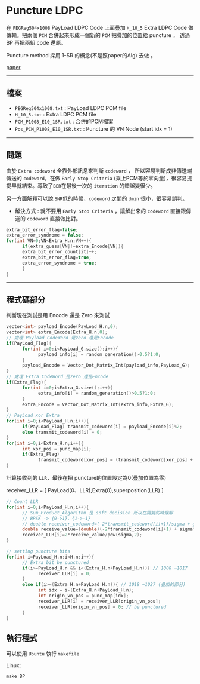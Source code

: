 # Puncture LDPC
在 `PEGReg504x1008` PayLoad LDPC Code 上面疊加 `H_10_5` Extra LDPC Code 做傳輸。把兩個 `PCM` 合併起來形成一個新的 `PCM` 把疊加的位置給 puncture ， 透過 BP 再把兩組 code 還原。

Puncture method 採用 1-SR 的概念(不是照paper的Alg) 去做 。

[paper](https://ieeexplore.ieee.org/document/6398903)

---
## 檔案

- `PEGReg504x1008.txt` : PayLoad LDPC PCM file
- `H_10_5.txt` : Extra LDPC PCM file
- `PCM_P1008_E10_1SR.txt` : 合併的PCM檔案
- `Pos_PCM_P1008_E10_1SR.txt` : Puncture 的 VN Node (start idx = 1)

---
## 問題
由於 `Extra codeword` 全靠外部訊息來判斷 `codeword`  ， 所以容易判斷成非傳送端傳送的 `codeword`，在做 `Early Stop Criteria` (乘上PCM等於零向量)，很容易提提早就結束。導致了`BER`在最後一次的 `iteration` 的錯誤變很少。 

另一方面解釋可以說 `SNR`低的時候，`codeword` 之間的 `dmin` 很小，很容易誤判。

- 解決方式 : 就不要用 `Early Stop Criteria` ，讓解出來的 `codeword` 直接跟傳送的 `codeword` 直接做比對。

``` c++ = 
extra_bit_error_flag=false;
extra_error_syndrome = false;
for(int VN=0;VN<Extra_H.n;VN++){
      if(extra_guess[VN]!=extra_Encode[VN]){
      extra_bit_error_count[it]++;
      extra_bit_error_flag=true;
      extra_error_syndrome = true;
      }
}
```
---

## 程式碼部分
判斷現在測試是用 Encode 還是 Zero 來測試 
``` c++ =
vector<int> payload_Encode(PayLoad_H.n,0);
vector<int> extra_Encode(Extra_H.n,0);
// 處理 Payload CodeWord 是zero 還是Encode
if(PayLoad_Flag){
      for(int i=0;i<PayLoad_G.size();i++){
            payload_info[i] = random_generation()>0.5?1:0;
      }
      payload_Encode = Vector_Dot_Matrix_Int(payload_info,PayLoad_G);
}
// 處理 Extra CodeWord 是zero 還是Encode
if(Extra_Flag){
      for(int i=0;i<Extra_G.size();i++){
            extra_info[i] = random_generation()>0.5?1:0;
      }
      extra_Encode = Vector_Dot_Matrix_Int(extra_info,Extra_G);
}
// PayLoad xor Extra
for(int i=0;i<PayLoad_H.n;i++){
      if(PayLoad_Flag) transmit_codeword[i] = payload_Encode[i]%2;
      else transmit_codeword[i] = 0;
}
for(int i=0;i<Extra_H.n;i++){
      int xor_pos = punc_map[i];
      if(Extra_Flag) 
            transmit_codeword[xor_pos] = (transmit_codeword[xor_pos] + (extra_Encode[i]%2))%2; 
}
```

計算接收到的 `LLR`，最後在把 puncture的位置設定為0(疊加位置為零)

receiver_LLR = [ PayLoad(0、LLR),Extra(0),superposition(LLR) ] 
``` c++ = 
// Count LLR
for(int i=0;i<PayLoad_H.n;i++){
      // Sum_Product_Algorithm 是 soft decision 所以在調變的時候解
      // BPSK -> {0->1}、{1->-1}
      // double receiver_codeword=(-2*transmit_codeword[i]+1)/sigma + gasdev(); // power up
      double receive_value=(double)(-2*transmit_codeword[i]+1) + sigma*gasdev(); // fixed power
      receiver_LLR[i]=2*receive_value/pow(sigma,2); 
}

// setting puncture bits
for(int i=PayLoad_H.n;i<H.n;i++){
      // Extra bit be punctured
      if(i>=PayLoad_H.n && i<(Extra_H.n+PayLoad_H.n)){ // 1008 ~1017
            receiver_LLR[i] = 0;
      }
      else if(i>=(Extra_H.n+PayLoad_H.n)){ // 1018 ~1027 (疊加的部分)
            int idx = i-(Extra_H.n+PayLoad_H.n);
            int origin_vn_pos = punc_map[idx];
            receiver_LLR[i] = receiver_LLR[origin_vn_pos];   
            receiver_LLR[origin_vn_pos] = 0; // be punctured 
      }
}
```

## 執行程式
可以使用 `Ubuntu` 執行 `makefile`

Linux:
```
make BP
```
